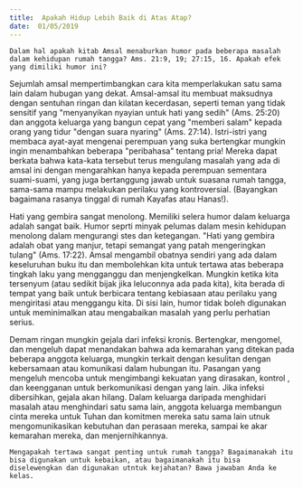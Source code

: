 ```yaml
---
title:  Apakah Hidup Lebih Baik di Atas Atap?
date:  01/05/2019
---
```


`Dalam hal apakah kitab Amsal menaburkan humor pada beberapa masalah dalam kehidupan rumah tangga? Ams. 21:9, 19; 27:15, 16. Apakah efek yang dimiliki humor ini?`

Sejumlah amsal mempertimbangkan cara kita memperlakukan satu sama lain dalam hubugan yang dekat. Amsal-amsal itu membuat maksudnya dengan sentuhan ringan dan kilatan kecerdasan, seperti teman yang tidak sensitif yang "menyanyikan nyayian untuk hati yang sedih" (Ams. 25:20) dan anggota keluarga yang bangun cepat yang "memberi salam" kepada orang yang tidur "dengan suara nyaring" (Ams. 27:14). Istri-istri yang membaca ayat-ayat mengenai perempuan yang suka bertengkar mungkin ingin menambahkan beberapa "peribahasa" tentang pria! Mereka dapat berkata bahwa kata-kata tersebut terus mengulang masalah yang ada di amsal ini dengan mengarahkan hanya kepada perempuan sementara suami-suami, yang juga bertanggung jawab untuk suasana rumah tangga, sama-sama mampu melakukan perilaku yang kontroversial. (Bayangkan bagaimana rasanya tinggal di rumah Kayafas atau Hanas!).

Hati yang gembira sangat menolong. Memiliki selera humor dalam keluarga adalah sangat baik. Humor seprti minyak pelumas dalam mesin kehidupan menolong dalam mengurangi stes dan ketegangan. "Hati yang gembira adalah obat yang manjur, tetapi semangat yang patah mengeringkan tulang" (Ams. 17:22). Amsal mengambil obatnya sendiri yang ada dalam keseluruhan buku itu dan membolehkan kita untuk tertawa atas beberapa tingkah laku yang mengganggu dan menjengkelkan. Mungkin ketika kita tersenyum (atau sedikit bijak jika leluconnya ada pada kita), kita berada di tempat yang baik untuk berbicara tentang kebiasaan atau perilaku yang mengiritasi atau menggangu kita. Di sisi lain, humor tidak boleh digunakan untuk meminimalkan atau mengabaikan masalah yang perlu perhatian serius.

Demam ringan mungkin gejala dari infeksi kronis. Bertengkar, mengomel, dan mengeluh dapat menandakan bahwa ada kemarahan yang ditekan pada beberapa anggota keluarga, mungkin terkait dengan kesulitan dengan kebersamaan atau komunikasi dalam hubungan itu. Pasangan yang mengeluh mencoba untuk mengimbangi kekuatan yang dirasakan, kontrol , dan keengganan untuk berkomunikasi dengan yang lain. Jika infeksi dibersihkan, gejala akan hilang. Dalam keluarga daripada menghidari masalah atau menghindari satu sama lain, anggota keluarga membangun cinta mereka untuk Tuhan dan komitmen mereka satu sama lain utnuk mengomunikasikan kebutuhan dan perasaan mereka, sampai ke akar kemarahan mereka, dan menjernihkannya.

`Mengapakah tertawa sangat penting untuk rumah tangga? Bagaimanakah itu bisa digunakan untuk kebaikan, atau bagaimanakah itu bisa diselewengkan dan digunakan utntuk kejahatan? Bawa jawaban Anda ke kelas.`